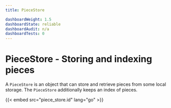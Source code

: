 ```yaml
---
title: PieceStore

dashboardWeight: 1.5
dashboardState: reliable
dashboardAudit: n/a
dashboardTests: 0
---
```


# PieceStore - Storing and indexing pieces

A `PieceStore` is an object that can store and retrieve pieces
from some local storage. The `PieceStore` additionally keeps
an index of pieces.

{{< embed src="piece_store.id" lang="go" >}}
